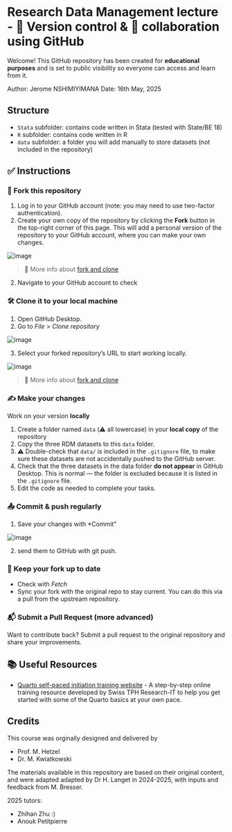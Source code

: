 # Research Data Management lecture - 🔄 Version control & 🤝 collaboration using GitHub

Welcome! This GitHub repository has been created for **educational purposes** and is set to public visibility so everyone can access and learn from it.

Author: Jerome NSHIMIYIMANA
Date: 16th May, 2025

## Structure

* `Stata` subfolder: contains code written in Stata (tested with State/BE 18)
* `R` subfolder: contains code written in R
* `data` subfolder: a folder you will add manually to store datasets (not included in the repository)

## ✅ Instructions

### 🍴 Fork this repository 

1. Log in to your GitHub account (note: you may need to use two-factor authentication).
2. Create your own copy of the repository by clicking the **Fork** button in the top-right corner of this page. This will add a personal version of the repository to your GitHub account, where you can make your own changes.
   
  ![image](https://github.com/user-attachments/assets/fce85dee-c069-46bf-aeda-faaeb9b7837e)

> 📘 More info about [fork and clone](https://github.com/SwissTPH/mscepi_rdm/wiki/GitHub-vocabulary#fork-and-clone)

2. Navigate to your GitHub account to check

### 🛠️ Clone it to your local machine

1. Open GitHub Desktop.
2. Go to *File* > *Clone repository*

  ![image](https://github.com/user-attachments/assets/e62f827e-1dd6-4928-9899-7bb54669cb2c)

3. Select your forked repository’s URL to start working locally.

  ![image](https://github.com/user-attachments/assets/e7aa53e1-ec4e-4769-b3e8-495f6c0ffaca)

> 📘 More info about [fork and clone](https://github.com/SwissTPH/mscepi_rdm/wiki/GitHub-vocabulary#fork-and-clone)

### ✍️ **Make your changes**

Work on your version **locally**

1. Create a folder named `data` (⚠️ all lowercase) in your **local copy** of the repository
2. Copy the three RDM datasets to this `data` folder.
3. ⚠️ Double-check that `data/` is included in the `.gitignore` file, to make sure these datasets are not accidentally pushed to the GitHub server.
4. Check that the three datasets in the data folder **do not appear** in GitHub Desktop. This is normal — the folder is excluded because it is listed in the `.gitignore` file.
5. Edit the code as needed to complete your tasks.

### 📤 Commit & push regularly

1. Save your changes with *Commit"

![image](https://github.com/user-attachments/assets/6e4afcf0-cbd9-4206-9d49-6c3f099fb444)

2. send them to GitHub with git push.

### 🔁 **Keep your fork up to date**

* Check with *Fetch*
* Sync your fork with the original repo to stay current. You can do this via a pull from the upstream repository.

### 📬 **Submit a Pull Request (more advanced)**

Want to contribute back? Submit a pull request to the original repository and share your improvements.

## 📚 Useful Resources

* [Quarto self-paced initiation training website](https://research-it-swiss-tph.github.io/quarto_training/) - A step-by-step online training resource developed by Swiss TPH Research-IT to help you get started with some of the Quarto basics at your own pace.

## Credits

This course was orginally designed and delivered by
* Prof. M. Hetzel
* Dr. M. Kwiatkowski

The materials available in this repository are based on their original content, and were adapted adapted by Dr H. Langet in 2024-2025, with inputs and feedback from M. Bresser.

2025 tutors:
* Zhihan Zhu :)
* Anouk Petitpierre
